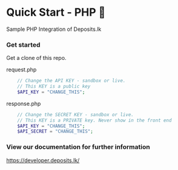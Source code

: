 # Quick Start - PHP 🚀
Sample PHP Integration of Deposits.lk

### Get started
Get a clone of this repo.

request.php

```php
    // Change the API KEY - sandbox or live.
    // This KEY is a public key
    $API_KEY = "CHANGE_THIS";
```

response.php
```php
    // Change the SECRET KEY - sandbox or live.
    // This KEY is a PRIVATE key. Never show in the front end
    $API_KEY = "CHANGE_THIS";
    $API_SECRET = "CHANGE_THIS";
```

### View our documentation for further information
https://developer.deposits.lk/
